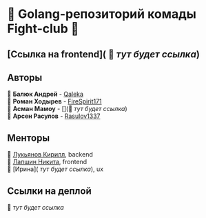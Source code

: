 # 🐳 Golang-репозиторий комады Fight-club 🐳

## [Ссылка на frontend]( 📎 _тут будет ссылка_)

## Авторы

📎 **Балюк Андрей** - [Qaleka](https://github.com/Qaleka)  
📎 **Роман Ходырев** - [FireSpirit171](https://github.com/FireSpirit171)  
📎 **Асман Мамоу** - [](📎 _тут будет ссылка_)  
📎 **Арсен Расулов** - [Rasulov1337](https://github.com/rasulov1337)

## Менторы
📎 [Лукьянов Кирилл](https://github.com/Antihoman), backend  
📎 [Лапшин Никита](https://github.com/Nikita-hub000), frontend  
📎 [Ирина]( _тут будет ссылка_), ux  

## Ссылки на деплой

📎 _тут будет ссылка_
